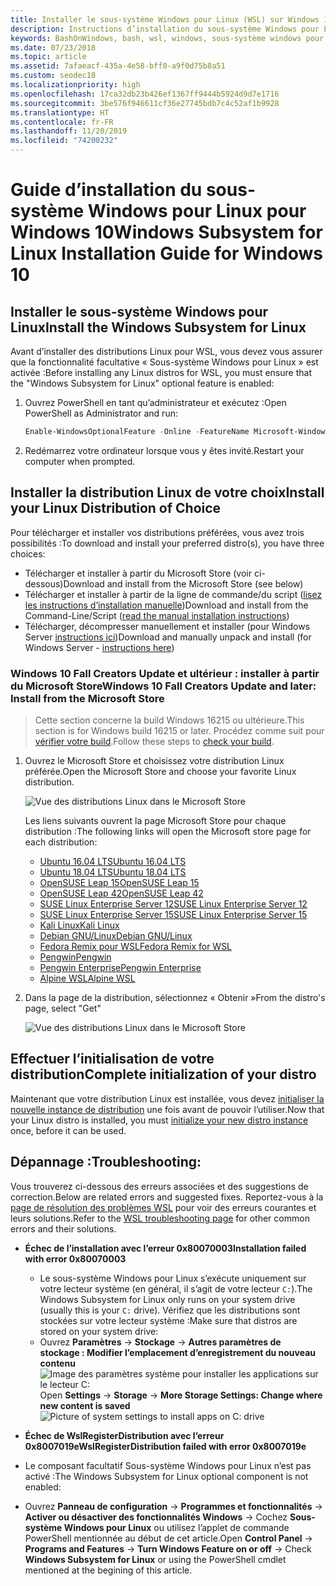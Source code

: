 ```yaml
---
title: Installer le sous-système Windows pour Linux (WSL) sur Windows 10
description: Instructions d’installation du sous-système Windows pour Linux sur Windows 10.
keywords: BashOnWindows, bash, wsl, windows, sous-système windows pour linux, sous-système windows, ubuntu, debian, suse, windows 10, installation
ms.date: 07/23/2018
ms.topic: article
ms.assetid: 7afaeacf-435a-4e58-bff0-a9f0d75b8a51
ms.custom: seodec18
ms.localizationpriority: high
ms.openlocfilehash: 17ca32db23b426ef1367ff9444b5924d9d7e1716
ms.sourcegitcommit: 3be576f946611cf36e27745bdb7c4c52af1b9928
ms.translationtype: HT
ms.contentlocale: fr-FR
ms.lasthandoff: 11/20/2019
ms.locfileid: "74200232"
---
```

# <a name="windows-subsystem-for-linux-installation-guide-for-windows-10"></a><span data-ttu-id="6882e-104">Guide d’installation du sous-système Windows pour Linux pour Windows 10</span><span class="sxs-lookup"><span data-stu-id="6882e-104">Windows Subsystem for Linux Installation Guide for Windows 10</span></span>

## <a name="install-the-windows-subsystem-for-linux"></a><span data-ttu-id="6882e-105">Installer le sous-système Windows pour Linux</span><span class="sxs-lookup"><span data-stu-id="6882e-105">Install the Windows Subsystem for Linux</span></span>

<span data-ttu-id="6882e-106">Avant d’installer des distributions Linux pour WSL, vous devez vous assurer que la fonctionnalité facultative « Sous-système Windows pour Linux » est activée :</span><span class="sxs-lookup"><span data-stu-id="6882e-106">Before installing any Linux distros for WSL, you must ensure that the "Windows Subsystem for Linux" optional feature is enabled:</span></span>

1. <span data-ttu-id="6882e-107">Ouvrez PowerShell en tant qu’administrateur et exécutez :</span><span class="sxs-lookup"><span data-stu-id="6882e-107">Open PowerShell as Administrator and run:</span></span>
    ```powershell
    Enable-WindowsOptionalFeature -Online -FeatureName Microsoft-Windows-Subsystem-Linux
    ```

2. <span data-ttu-id="6882e-108">Redémarrez votre ordinateur lorsque vous y êtes invité.</span><span class="sxs-lookup"><span data-stu-id="6882e-108">Restart your computer when prompted.</span></span>

## <a name="install-your-linux-distribution-of-choice"></a><span data-ttu-id="6882e-109">Installer la distribution Linux de votre choix</span><span class="sxs-lookup"><span data-stu-id="6882e-109">Install your Linux Distribution of Choice</span></span>
<span data-ttu-id="6882e-110">Pour télécharger et installer vos distributions préférées, vous avez trois possibilités :</span><span class="sxs-lookup"><span data-stu-id="6882e-110">To download and install your preferred distro(s), you have three choices:</span></span>
* <span data-ttu-id="6882e-111">Télécharger et installer à partir du Microsoft Store (voir ci-dessous)</span><span class="sxs-lookup"><span data-stu-id="6882e-111">Download and install from the Microsoft Store (see below)</span></span>
* <span data-ttu-id="6882e-112">Télécharger et installer à partir de la ligne de commande/du script ([lisez les instructions d’installation manuelle](install-manual.md))</span><span class="sxs-lookup"><span data-stu-id="6882e-112">Download and install from the Command-Line/Script ([read the manual installation instructions](install-manual.md))</span></span>
* <span data-ttu-id="6882e-113">Télécharger, décompresser manuellement et installer (pour Windows Server [instructions ici](install-on-server.md))</span><span class="sxs-lookup"><span data-stu-id="6882e-113">Download and manually unpack and install (for Windows Server - [instructions here](install-on-server.md))</span></span>

### <a name="windows-10-fall-creators-update-and-later-install-from-the-microsoft-store"></a><span data-ttu-id="6882e-114">Windows 10 Fall Creators Update et ultérieur : installer à partir du Microsoft Store</span><span class="sxs-lookup"><span data-stu-id="6882e-114">Windows 10 Fall Creators Update and later: Install from the Microsoft Store</span></span>

> <span data-ttu-id="6882e-115">Cette section concerne la build Windows 16215 ou ultérieure.</span><span class="sxs-lookup"><span data-stu-id="6882e-115">This section is for Windows build 16215 or later.</span></span>  <span data-ttu-id="6882e-116">Procédez comme suit pour [vérifier votre build](troubleshooting.md#check-your-build-number).</span><span class="sxs-lookup"><span data-stu-id="6882e-116">Follow these steps to [check your build](troubleshooting.md#check-your-build-number).</span></span> 

1. <span data-ttu-id="6882e-117">Ouvrez le Microsoft Store et choisissez votre distribution Linux préférée.</span><span class="sxs-lookup"><span data-stu-id="6882e-117">Open the Microsoft Store and choose your favorite Linux distribution.</span></span>

    ![Vue des distributions Linux dans le Microsoft Store](media/store.png)

    <span data-ttu-id="6882e-119">Les liens suivants ouvrent la page Microsoft Store pour chaque distribution :</span><span class="sxs-lookup"><span data-stu-id="6882e-119">The following links will open the Microsoft store page for each distribution:</span></span>

    * [<span data-ttu-id="6882e-120">Ubuntu 16.04 LTS</span><span class="sxs-lookup"><span data-stu-id="6882e-120">Ubuntu 16.04 LTS</span></span>](https://www.microsoft.com/store/apps/9pjn388hp8c9)
    * [<span data-ttu-id="6882e-121">Ubuntu 18.04 LTS</span><span class="sxs-lookup"><span data-stu-id="6882e-121">Ubuntu 18.04 LTS</span></span>](https://www.microsoft.com/store/apps/9N9TNGVNDL3Q)
    * [<span data-ttu-id="6882e-122">OpenSUSE Leap 15</span><span class="sxs-lookup"><span data-stu-id="6882e-122">OpenSUSE Leap 15</span></span>](https://www.microsoft.com/store/apps/9n1tb6fpvj8c)
    * [<span data-ttu-id="6882e-123">OpenSUSE Leap 42</span><span class="sxs-lookup"><span data-stu-id="6882e-123">OpenSUSE Leap 42</span></span>](https://www.microsoft.com/store/apps/9njvjts82tjx)
    * [<span data-ttu-id="6882e-124">SUSE Linux Enterprise Server 12</span><span class="sxs-lookup"><span data-stu-id="6882e-124">SUSE Linux Enterprise Server 12</span></span>](https://www.microsoft.com/store/apps/9p32mwbh6cns)
    * [<span data-ttu-id="6882e-125">SUSE Linux Enterprise Server 15</span><span class="sxs-lookup"><span data-stu-id="6882e-125">SUSE Linux Enterprise Server 15</span></span>](https://www.microsoft.com/store/apps/9pmw35d7fnlx)
    * [<span data-ttu-id="6882e-126">Kali Linux</span><span class="sxs-lookup"><span data-stu-id="6882e-126">Kali Linux</span></span>](https://www.microsoft.com/store/apps/9PKR34TNCV07)
    * [<span data-ttu-id="6882e-127">Debian GNU/Linux</span><span class="sxs-lookup"><span data-stu-id="6882e-127">Debian GNU/Linux</span></span>](https://www.microsoft.com/store/apps/9MSVKQC78PK6)
    * [<span data-ttu-id="6882e-128">Fedora Remix pour WSL</span><span class="sxs-lookup"><span data-stu-id="6882e-128">Fedora Remix for WSL</span></span>](https://www.microsoft.com/store/apps/9n6gdm4k2hnc)
    * [<span data-ttu-id="6882e-129">Pengwin</span><span class="sxs-lookup"><span data-stu-id="6882e-129">Pengwin</span></span>](https://www.microsoft.com/store/apps/9NV1GV1PXZ6P)
    * [<span data-ttu-id="6882e-130">Pengwin Enterprise</span><span class="sxs-lookup"><span data-stu-id="6882e-130">Pengwin Enterprise</span></span>](https://www.microsoft.com/store/apps/9N8LP0X93VCP)
    * [<span data-ttu-id="6882e-131">Alpine WSL</span><span class="sxs-lookup"><span data-stu-id="6882e-131">Alpine WSL</span></span>](https://www.microsoft.com/store/apps/9p804crf0395)

1. <span data-ttu-id="6882e-132">Dans la page de la distribution, sélectionnez « Obtenir »</span><span class="sxs-lookup"><span data-stu-id="6882e-132">From the distro's page, select "Get"</span></span>

    ![Vue des distributions Linux dans le Microsoft Store](media/UbuntuStore.png)

## <a name="complete-initialization-of-your-distro"></a><span data-ttu-id="6882e-134">Effectuer l’initialisation de votre distribution</span><span class="sxs-lookup"><span data-stu-id="6882e-134">Complete initialization of your distro</span></span>
<span data-ttu-id="6882e-135">Maintenant que votre distribution Linux est installée, vous devez [initialiser la nouvelle instance de distribution](initialize-distro.md) une fois avant de pouvoir l’utiliser.</span><span class="sxs-lookup"><span data-stu-id="6882e-135">Now that your Linux distro is installed, you must [initialize your new distro instance](initialize-distro.md) once, before it can be used.</span></span>

## <a name="troubleshooting"></a><span data-ttu-id="6882e-136">Dépannage :</span><span class="sxs-lookup"><span data-stu-id="6882e-136">Troubleshooting:</span></span> 

<span data-ttu-id="6882e-137">Vous trouverez ci-dessous des erreurs associées et des suggestions de correction.</span><span class="sxs-lookup"><span data-stu-id="6882e-137">Below are related errors and suggested fixes.</span></span> <span data-ttu-id="6882e-138">Reportez-vous à la [page de résolution des problèmes WSL](troubleshooting.md) pour voir des erreurs courantes et leurs solutions.</span><span class="sxs-lookup"><span data-stu-id="6882e-138">Refer to the [WSL troubleshooting page](troubleshooting.md) for other common errors and their solutions.</span></span>

* <span data-ttu-id="6882e-139">**Échec de l’installation avec l’erreur 0x80070003**</span><span class="sxs-lookup"><span data-stu-id="6882e-139">**Installation failed with error 0x80070003**</span></span>
    * <span data-ttu-id="6882e-140">Le sous-système Windows pour Linux s’exécute uniquement sur votre lecteur système (en général, il s’agit de votre lecteur `C:`).</span><span class="sxs-lookup"><span data-stu-id="6882e-140">The Windows Subsystem for Linux only runs on your system drive (usually this is your `C:` drive).</span></span> <span data-ttu-id="6882e-141">Vérifiez que les distributions sont stockées sur votre lecteur système :</span><span class="sxs-lookup"><span data-stu-id="6882e-141">Make sure that distros are stored on your system drive:</span></span>  
    * <span data-ttu-id="6882e-142">Ouvrez **Paramètres** -> **Stockage** -> **Autres paramètres de stockage : Modifier l’emplacement d’enregistrement du nouveau contenu**
    ![Image des paramètres système pour installer les applications sur le lecteur C:](media/AppStorage.png)</span><span class="sxs-lookup"><span data-stu-id="6882e-142">Open **Settings** -> **Storage** -> **More Storage Settings: Change where new content is saved**
![Picture of system settings to install apps on C: drive](media/AppStorage.png)</span></span>
    
    
 * <span data-ttu-id="6882e-143">**Échec de WslRegisterDistribution avec l’erreur 0x8007019e**</span><span class="sxs-lookup"><span data-stu-id="6882e-143">**WslRegisterDistribution failed with error 0x8007019e**</span></span>   
  * <span data-ttu-id="6882e-144">Le composant facultatif Sous-système Windows pour Linux n’est pas activé :</span><span class="sxs-lookup"><span data-stu-id="6882e-144">The Windows Subsystem for Linux optional component is not enabled:</span></span> 
   * <span data-ttu-id="6882e-145">Ouvrez **Panneau de configuration** -> **Programmes et fonctionnalités** -> **Activer ou désactiver des fonctionnalités Windows** -> Cochez **Sous-système Windows pour Linux** ou utilisez l’applet de commande PowerShell mentionnée au début de cet article.</span><span class="sxs-lookup"><span data-stu-id="6882e-145">Open **Control Panel** -> **Programs and Features** -> **Turn Windows Feature on or off** -> Check **Windows Subsystem for Linux** or using the PowerShell cmdlet mentioned at the begining of this article.</span></span>
